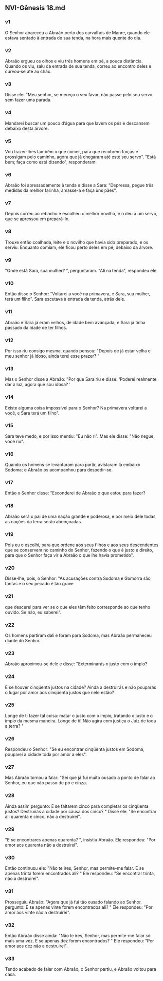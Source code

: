 ## NVI-Gênesis 18.md
### v1
 O Senhor apareceu a Abraão perto dos carvalhos de Manre, quando ele estava sentado à entrada de sua tenda, na hora mais quente do dia.
### v2
 Abraão ergueu os olhos e viu três homens em pé, a pouca distância. Quando os viu, saiu da entrada de sua tenda, correu ao encontro deles e curvou-se até ao chão.
### v3
 Disse ele: "Meu senhor, se mereço o seu favor, não passe pelo seu servo sem fazer uma parada.
### v4
 Mandarei buscar um pouco d’água para que lavem os pés e descansem debaixo desta árvore.
### v5
 Vou trazer-lhes também o que comer, para que recobrem forças e prossigam pelo caminho, agora que já chegaram até este seu servo". "Está bem; faça como está dizendo", responderam.
### v6
 Abraão foi apressadamente à tenda e disse a Sara: "Depressa, pegue três medidas da melhor farinha, amasse-a e faça uns pães".
### v7
 Depois correu ao rebanho e escolheu o melhor novilho, e o deu a um servo, que se apressou em prepará-lo.
### v8
 Trouxe então coalhada, leite e o novilho que havia sido preparado, e os serviu. Enquanto comiam, ele ficou perto deles em pé, debaixo da árvore.
### v9
 "Onde está Sara, sua mulher? ", perguntaram. "Ali na tenda", respondeu ele.
### v10
 Então disse o Senhor: "Voltarei a você na primavera, e Sara, sua mulher, terá um filho". Sara escutava à entrada da tenda, atrás dele.
### v11
 Abraão e Sara já eram velhos, de idade bem avançada, e Sara já tinha passado da idade de ter filhos.
### v12
 Por isso riu consigo mesma, quando pensou: "Depois de já estar velha e meu senhor já idoso, ainda terei esse prazer? "
### v13
 Mas o Senhor disse a Abraão: "Por que Sara riu e disse: ‘Poderei realmente dar à luz, agora que sou idosa? ’
### v14
 Existe alguma coisa impossível para o Senhor? Na primavera voltarei a você, e Sara terá um filho".
### v15
 Sara teve medo, e por isso mentiu: "Eu não ri". Mas ele disse: "Não negue, você riu".
### v16
 Quando os homens se levantaram para partir, avistaram lá embaixo Sodoma; e Abraão os acompanhou para despedir-se.
### v17
 Então o Senhor disse: "Esconderei de Abraão o que estou para fazer?
### v18
 Abraão será o pai de uma nação grande e poderosa, e por meio dele todas as nações da terra serão abençoadas.
### v19
 Pois eu o escolhi, para que ordene aos seus filhos e aos seus descendentes que se conservem no caminho do Senhor, fazendo o que é justo e direito, para que o Senhor faça vir a Abraão o que lhe havia prometido".
### v20
 Disse-lhe, pois, o Senhor: "As acusações contra Sodoma e Gomorra são tantas e o seu pecado é tão grave
### v21
 que descerei para ver se o que eles têm feito corresponde ao que tenho ouvido. Se não, eu saberei".
### v22
 Os homens partiram dali e foram para Sodoma, mas Abraão permaneceu diante do Senhor.
### v23
 Abraão aproximou-se dele e disse: "Exterminarás o justo com o ímpio?
### v24
 E se houver cinqüenta justos na cidade? Ainda a destruirás e não pouparás o lugar por amor aos cinqüenta justos que nele estão?
### v25
 Longe de ti fazer tal coisa: matar o justo com o ímpio, tratando o justo e o ímpio da mesma maneira. Longe de ti! Não agirá com justiça o Juiz de toda a terra? "
### v26
 Respondeu o Senhor: "Se eu encontrar cinqüenta justos em Sodoma, pouparei a cidade toda por amor a eles".
### v27
 Mas Abraão tornou a falar: "Sei que já fui muito ousado a ponto de falar ao Senhor, eu que não passo de pó e cinza.
### v28
 Ainda assim pergunto: E se faltarem cinco para completar os cinqüenta justos? Destruirás a cidade por causa dos cinco? " Disse ele: "Se encontrar ali quarenta e cinco, não a destruirei".
### v29
 "E se encontrares apenas quarenta? ", insistiu Abraão. Ele respondeu: "Por amor aos quarenta não a destruirei".
### v30
 Então continuou ele: "Não te ires, Senhor, mas permite-me falar. E se apenas trinta forem encontrados ali? " Ele respondeu: "Se encontrar trinta, não a destruirei".
### v31
 Prosseguiu Abraão: "Agora que já fui tão ousado falando ao Senhor, pergunto: E se apenas vinte forem encontrados ali? " Ele respondeu: "Por amor aos vinte não a destruirei".
### v32
 Então Abraão disse ainda: "Não te ires, Senhor, mas permite-me falar só mais uma vez. E se apenas dez forem encontrados? " Ele respondeu: "Por amor aos dez não a destruirei".
### v33
 Tendo acabado de falar com Abraão, o Senhor partiu, e Abraão voltou para casa.
